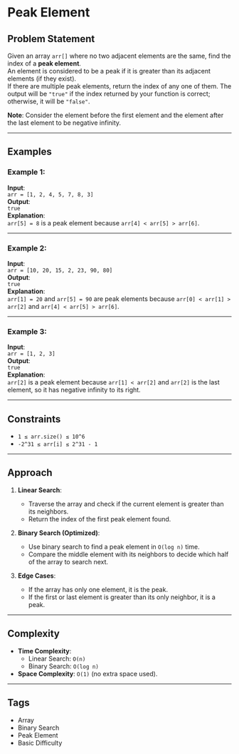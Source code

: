 # Peak Element

## Problem Statement
Given an array `arr[]` where no two adjacent elements are the same, find the index of a **peak element**.  
An element is considered to be a peak if it is greater than its adjacent elements (if they exist).  
If there are multiple peak elements, return the index of any one of them. The output will be `"true"` if the index returned by your function is correct; otherwise, it will be `"false"`.

**Note**: Consider the element before the first element and the element after the last element to be negative infinity.

---

## Examples

### Example 1:
**Input**:  
`arr = [1, 2, 4, 5, 7, 8, 3]`  
**Output**:  
`true`  
**Explanation**:  
`arr[5] = 8` is a peak element because `arr[4] < arr[5] > arr[6]`.

---

### Example 2:
**Input**:  
`arr = [10, 20, 15, 2, 23, 90, 80]`  
**Output**:  
`true`  
**Explanation**:  
`arr[1] = 20` and `arr[5] = 90` are peak elements because `arr[0] < arr[1] > arr[2]` and `arr[4] < arr[5] > arr[6]`.

---

### Example 3:
**Input**:  
`arr = [1, 2, 3]`  
**Output**:  
`true`  
**Explanation**:  
`arr[2]` is a peak element because `arr[1] < arr[2]` and `arr[2]` is the last element, so it has negative infinity to its right.

---

## Constraints
- `1 ≤ arr.size() ≤ 10^6`
- `-2^31 ≤ arr[i] ≤ 2^31 - 1`

---

## Approach
1. **Linear Search**:  
   - Traverse the array and check if the current element is greater than its neighbors.
   - Return the index of the first peak element found.

2. **Binary Search (Optimized)**:  
   - Use binary search to find a peak element in `O(log n)` time.
   - Compare the middle element with its neighbors to decide which half of the array to search next.

3. **Edge Cases**:  
   - If the array has only one element, it is the peak.
   - If the first or last element is greater than its only neighbor, it is a peak.

---

## Complexity
- **Time Complexity**:  
  - Linear Search: `O(n)`  
  - Binary Search: `O(log n)`  
- **Space Complexity**: `O(1)` (no extra space used).

---

## Tags
- Array
- Binary Search
- Peak Element
- Basic Difficulty